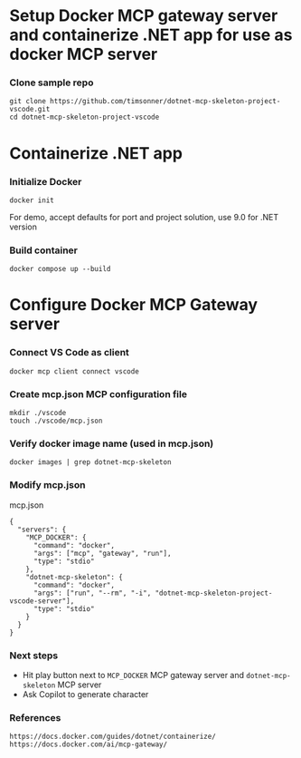 # Setup Docker MCP gateway server and containerize .NET app for use as docker MCP server

### Clone sample repo  
```
git clone https://github.com/timsonner/dotnet-mcp-skeleton-project-vscode.git
cd dotnet-mcp-skeleton-project-vscode
```

# Containerize .NET app

### Initialize Docker
```
docker init
```

For demo, accept defaults for port and project solution, use 9.0 for .NET version

### Build container  
```
docker compose up --build
```

# Configure Docker MCP Gateway server

### Connect VS Code as client
```
docker mcp client connect vscode
```

### Create mcp.json MCP configuration file
```
mkdir ./vscode
touch ./vscode/mcp.json
```

### Verify docker image name (used in mcp.json)
```
docker images | grep dotnet-mcp-skeleton
```

### Modify mcp.json  
mcp.json
```
{
  "servers": {
    "MCP_DOCKER": {
      "command": "docker",
      "args": ["mcp", "gateway", "run"],
      "type": "stdio"
    },
    "dotnet-mcp-skeleton": {
      "command": "docker",
      "args": ["run", "--rm", "-i", "dotnet-mcp-skeleton-project-vscode-server"],
      "type": "stdio"
    }
  }
}
```

### Next steps
- Hit play button next to `MCP_DOCKER` MCP gateway server and `dotnet-mcp-skeleton` MCP server
- Ask Copilot to generate character

### References  
```
https://docs.docker.com/guides/dotnet/containerize/
https://docs.docker.com/ai/mcp-gateway/
```
